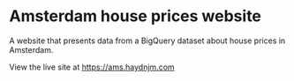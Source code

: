 # Amsterdam house prices website

A website that presents data from a BigQuery dataset about house prices in Amsterdam.

View the live site at https://ams.haydnjm.com
